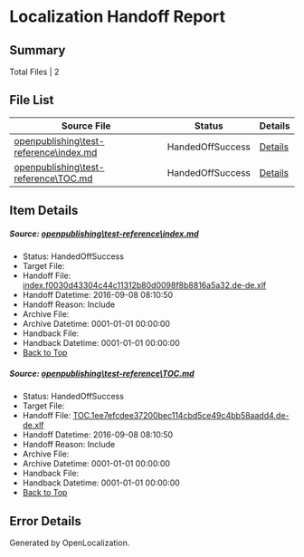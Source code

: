 # <a name='report-top'></a> Localization Handoff Report

## Summary
 Total Files | 2

## File List
 Source File | Status | Details 
 ----------- | ------ | ------- 
 [openpublishing\test-reference\index.md](https://github.com/Microsoft/openpublishing-test/blob/be6ea2786ab4a3e652f866b4f34717ba3d6b5c7e/openpublishing/test-reference/index.md) | HandedOffSuccess | [Details](#865258c0b403d4e7979d7ee32d3f87b63a349f085)
 [openpublishing\test-reference\TOC.md](https://github.com/Microsoft/openpublishing-test/blob/be6ea2786ab4a3e652f866b4f34717ba3d6b5c7e/openpublishing/test-reference/TOC.md) | HandedOffSuccess | [Details](#46f0f0189b1d7df4cb842a21abffd06dc9a7d2c16)

## Item Details
##### <a name='865258c0b403d4e7979d7ee32d3f87b63a349f085'></a> Source: [openpublishing\test-reference\index.md](https://github.com/Microsoft/openpublishing-test/blob/be6ea2786ab4a3e652f866b4f34717ba3d6b5c7e/openpublishing/test-reference/index.md)
* Status: HandedOffSuccess
* Target File: 
* Handoff File: [index.f0030d43304c44c11312b80d0098f8b8816a5a32.de-de.xlf](https://github.com/openpublish/openpublishing-handoff-test/blob/d26c8e51d0bd60aaa41963fe1762d7e9684ff545/ol-handoff/openpublish/openpublishing-test.de-de/master/index.f0030d43304c44c11312b80d0098f8b8816a5a32.de-de.xlf)
* Handoff Datetime: 2016-09-08 08:10:50
* Handoff Reason: Include
* Archive File: 
* Archive Datetime: 0001-01-01 00:00:00
* Handback File: 
* Handback Datetime: 0001-01-01 00:00:00
* [Back to Top](#report-top)

##### <a name='46f0f0189b1d7df4cb842a21abffd06dc9a7d2c16'></a> Source: [openpublishing\test-reference\TOC.md](https://github.com/Microsoft/openpublishing-test/blob/be6ea2786ab4a3e652f866b4f34717ba3d6b5c7e/openpublishing/test-reference/TOC.md)
* Status: HandedOffSuccess
* Target File: 
* Handoff File: [TOC.1ee7efcdee37200bec114cbd5ce49c4bb58aadd4.de-de.xlf](https://github.com/openpublish/openpublishing-handoff-test/blob/d26c8e51d0bd60aaa41963fe1762d7e9684ff545/ol-handoff/openpublish/openpublishing-test.de-de/master/TOC.1ee7efcdee37200bec114cbd5ce49c4bb58aadd4.de-de.xlf)
* Handoff Datetime: 2016-09-08 08:10:50
* Handoff Reason: Include
* Archive File: 
* Archive Datetime: 0001-01-01 00:00:00
* Handback File: 
* Handback Datetime: 0001-01-01 00:00:00
* [Back to Top](#report-top)


## Error Details

Generated by OpenLocalization.
